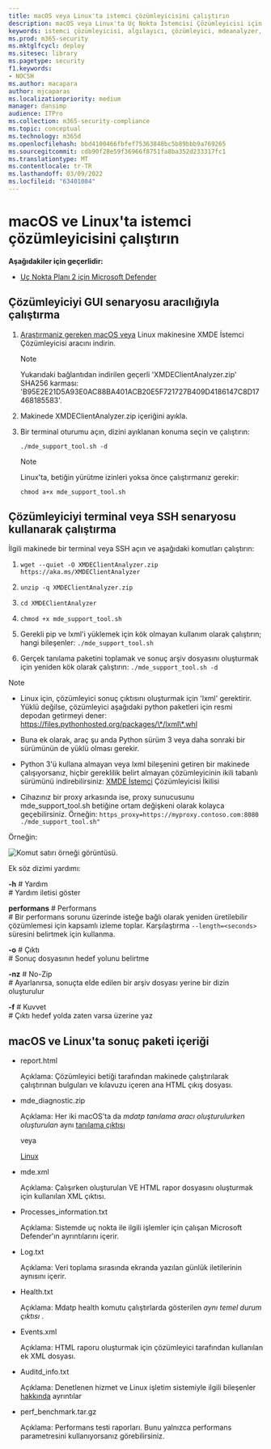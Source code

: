 ```yaml
---
title: macOS veya Linux'ta istemci çözümleyicisini çalıştırın
description: macOS veya Linux'ta Uç Nokta İstemcisi Çözümleyicisi için Microsoft Defender'ı çalıştırmayı öğrenin
keywords: istemci çözümleyicisi, algılayıcı, çözümleyici, mdeanalyzer, macos, linux, mdeanalyzer sorunlarını giderme
ms.prod: m365-security
ms.mktglfcycl: deploy
ms.sitesec: library
ms.pagetype: security
f1.keywords:
- NOCSH
ms.author: macapara
author: mjcaparas
ms.localizationpriority: medium
manager: dansimp
audience: ITPro
ms.collection: m365-security-compliance
ms.topic: conceptual
ms.technology: m365d
ms.openlocfilehash: bbd4100466fbfef75363848bc5b89bbb9a769265
ms.sourcegitcommit: cdb90f28e59f36966f8751fa8ba352d233317fc1
ms.translationtype: MT
ms.contentlocale: tr-TR
ms.lasthandoff: 03/09/2022
ms.locfileid: "63401084"
---
```

# <a name="run-the-client-analyzer-on-macos-and-linux"></a>macOS ve Linux'ta istemci çözümleyicisini çalıştırın


**Aşağıdakiler için geçerlidir:**
- [Uç Nokta Planı 2 için Microsoft Defender](https://go.microsoft.com/fwlink/p/?linkid=2154037)

## <a name="running-the-analyzer-through-gui-scenario"></a>Çözümleyiciyi GUI senaryosu aracılığıyla çalıştırma

1. [Araştırmaniz gereken macOS veya](https://aka.ms/XMDEClientAnalyzer) Linux makinesine XMDE İstemci Çözümleyicisi aracını indirin.

   > [!NOTE]
   > Yukarıdaki bağlantıdan indirilen geçerli 'XMDEClientAnalyzer.zip' SHA256 karması: 'B95E2E21D5A93E0AC88BA401ACB20E5F721727B409D4186147C8D17468185583'.

2. Makinede XMDEClientAnalyzer.zip içeriğini ayıkla.

3. Bir terminal oturumu açın, dizini ayıklanan konuma seçin ve çalıştırın:

   `./mde_support_tool.sh -d`

   > [!NOTE]
   > Linux'ta, betiğin yürütme izinleri yoksa önce çalıştırmanız gerekir:
   >
   > `chmod a+x mde_support_tool.sh`

## <a name="running-the-analyzer-using-a-terminal-or-ssh-scenario"></a>Çözümleyiciyi terminal veya SSH senaryosu kullanarak çalıştırma

İlgili makinede bir terminal veya SSH açın ve aşağıdaki komutları çalıştırın:

1. `wget --quiet -O XMDEClientAnalyzer.zip https://aka.ms/XMDEClientAnalyzer`

2. `unzip -q XMDEClientAnalyzer.zip`

3. `cd XMDEClientAnalyzer`

4. `chmod +x mde_support_tool.sh`

3. Gerekli pip ve lxml'i yüklemek için kök olmayan kullanım olarak çalıştırın; hangi bileşenler: `./mde_support_tool.sh`

4. Gerçek tanılama paketini toplamak ve sonuç arşiv dosyasını oluşturmak için yeniden kök olarak çalıştırın: `./mde_support_tool.sh -d`

> [!NOTE]
> - Linux için, çözümleyici sonuç çıktısını oluşturmak için 'lxml' gerektirir. Yüklü değilse, çözümleyici aşağıdaki python paketleri için resmi depodan getirmeyi dener: <https://files.pythonhosted.org/packages/\*/lxml\*.whl>
> 
> - Buna ek olarak, araç şu anda Python sürüm 3 veya daha sonraki bir sürümünün de yüklü olması gerekir.
>
> - Python 3'ü kullana almayan veya lxml bileşenini getiren bir makinede çalışıyorsanız, hiçbir gereklilik belirt almayan çözümleyicinin ikili tabanlı sürümünü indirebilirsiniz: [XMDE İstemci](https://aka.ms/XMDEClientAnalyzerBinary) Çözümleyicisi İkilisi
>
> - Cihazınız bir proxy arkasında ise, proxy sunucusunu mde_support_tool.sh betiğine ortam değişkeni olarak kolayca geçebilirsiniz. Örneğin: `https_proxy=https://myproxy.contoso.com:8080 ./mde_support_tool.sh"`

Örneğin:

![Komut satırı örneği görüntüsü.](images/4ca188f6c457e335abe3c9ad3eddda26.png)

Ek söz dizimi yardımı:

**-h** \# Yardım<br>
\# Yardım iletisi göster

**performans** \# Performans<br>
\# Bir performans sorunu üzerinde isteğe bağlı olarak yeniden üretilebilir çözümlemesi için kapsamlı izleme toplar. Karşılaştırma `--length=<seconds>` süresini belirtmek için kullanma.

**-o** \# Çıktı<br>
\# Sonuç dosyasının hedef yolunu belirtme

**-nz** \# No-Zip<br>
\# Ayarlanırsa, sonuçta elde edilen bir arşiv dosyası yerine bir dizin oluşturulur

**-f** \# Kuvvet<br>
\# Çıktı hedef yolda zaten varsa üzerine yaz

## <a name="result-package-contents-on-macos-and-linux"></a>macOS ve Linux'ta sonuç paketi içeriği

- report.html

  Açıklama: Çözümleyici betiği tarafından makinede çalıştırılarak  çalıştırınan bulguları ve kılavuzu içeren ana HTML çıkış dosyası.

- mde_diagnostic.zip

  Açıklama: Her iki macOS'ta da *mdatp tanılama aracı oluşturulurken oluşturulan* aynı [tanılama çıktısı](/windows/security/threat-protection/microsoft-defender-atp/mac-resources#collecting-diagnostic-information)

  veya

  [Linux](/windows/security/threat-protection/microsoft-defender-atp/linux-resources#collect-diagnostic-information)

- mde.xml

  Açıklama: Çalışırken oluşturulan VE HTML rapor dosyasını oluşturmak için kullanılan XML çıktısı.

- Processes_information.txt

  Açıklama: Sistemde uç nokta ile ilgili işlemler için çalışan Microsoft Defender'ın ayrıntılarını içerir.

- Log.txt

  Açıklama: Veri toplama sırasında ekranda yazılan günlük iletilerinin aynısını içerir.

- Health.txt

  Açıklama: Mdatp health komutu çalıştırlarda gösterilen *aynı temel durum çıktısı* .

- Events.xml

  Açıklama: HTML raporu oluşturmak için çözümleyici tarafından kullanılan ek XML dosyası.

- Auditd_info.txt

  Açıklama: Denetlenen hizmet ve Linux işletim sistemiyle ilgili bileşenler [hakkında](/windows/security/threat-protection/microsoft-defender-atp/linux-support-events) ayrıntılar

- perf_benchmark.tar.gz

  Açıklama: Performans testi raporları. Bunu yalnızca performans parametresini kullanıyorsanız görebilirsiniz.
